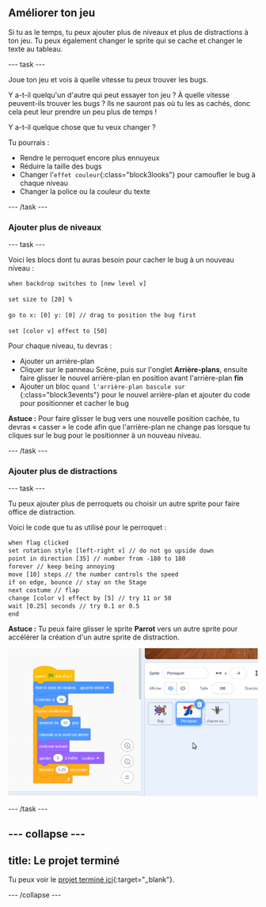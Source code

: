## Améliorer ton jeu

Si tu as le temps, tu peux ajouter plus de niveaux et plus de distractions à ton jeu. Tu peux également changer le sprite qui se cache et changer le texte au tableau.

--- task ---

Joue ton jeu et vois à quelle vitesse tu peux trouver les bugs.

Y a-t-il quelqu'un d'autre qui peut essayer ton jeu ? À quelle vitesse peuvent-ils trouver les bugs ? Ils ne sauront pas où tu les as cachés, donc cela peut leur prendre un peu plus de temps !

Y a-t-il quelque chose que tu veux changer ?

Tu pourrais :
- Rendre le perroquet encore plus ennuyeux
- Réduire la taille des bugs
- Changer l'`effet couleur`{:class="block3looks"} pour camoufler le bug à chaque niveau
- Changer la police ou la couleur du texte

--- /task ---

### Ajouter plus de niveaux

--- task ---

Voici les blocs dont tu auras besoin pour cacher le bug à un nouveau niveau :

```blocks3
when backdrop switches to [new level v]

set size to [20] %

go to x: [0] y: [0] // drag to position the bug first

set [color v] effect to [50]
```

Pour chaque niveau, tu devras :
- Ajouter un arrière-plan
- Cliquer sur le panneau Scène, puis sur l'onglet **Arrière-plans**, ensuite faire glisser le nouvel arrière-plan en position avant l'arrière-plan **fin**
- Ajouter un bloc `quand l'arrière-plan bascule sur` {:class="block3events"} pour le nouvel arrière-plan et ajouter du code pour positionner et cacher le bug

**Astuce :** Pour faire glisser le bug vers une nouvelle position cachée, tu devras « casser » le code afin que l'arrière-plan ne change pas lorsque tu cliques sur le bug pour le positionner à un nouveau niveau.

--- /task ---

### Ajouter plus de distractions

--- task ---

Tu peux ajouter plus de perroquets ou choisir un autre sprite pour faire office de distraction.

Voici le code que tu as utilisé pour le perroquet :

```blocks3
when flag clicked
set rotation style [left-right v] // do not go upside down
point in direction [35] // number from -180 to 180
forever // keep being annoying
move [10] steps // the number controls the speed
if on edge, bounce // stay on the Stage
next costume // flap
change [color v] effect by [5] // try 11 or 50
wait [0.25] seconds // try 0.1 or 0.5
end
```

**Astuce :** Tu peux faire glisser le sprite **Parrot** vers un autre sprite pour accélérer la création d'un autre sprite de distraction.

![Faire glisser le code de la zone Code vers un autre sprite dans la liste Sprite.](images/drag-parrot-code.gif)

--- /task ---

--- collapse ---
---
title: Le projet terminé
---

Tu peux voir le [projet terminé ici](https://scratch.mit.edu/projects/486719939/){:target="_blank"}.

--- /collapse ---